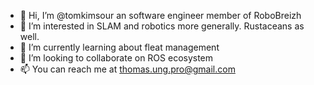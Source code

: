 - 👋 Hi, I’m @tomkimsour an software engineer member of RoboBreizh
- 👀 I’m interested in SLAM and robotics more generally. Rustaceans as well.
- 🌱 I’m currently learning about fleat management
- 💞️ I’m looking to collaborate on ROS ecosystem
- 📫 You can reach me at thomas.ung.pro@gmail.com

<!---
tomkimsour/tomkimsour is a ✨ special ✨ repository because its `README.md` (this file) appears on your GitHub profile.
You can click the Preview link to take a look at your changes.
--->
